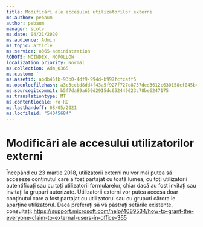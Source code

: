 ```yaml
---
title: Modificări ale accesului utilizatorilor externi
ms.author: pebaum
author: pebaum
manager: scotv
ms.date: 04/21/2020
ms.audience: Admin
ms.topic: article
ms.service: o365-administration
ROBOTS: NOINDEX, NOFOLLOW
localization_priority: Normal
ms.collection: Adm_O365
ms.custom: ''
ms.assetid: abdb45fb-93b0-4df9-994d-b997fcfcaff5
ms.openlocfilehash: a3c3ccbd8dd4f43a5f927f727e8757ded3612c630158cf045b4e6c0f93bb75ad
ms.sourcegitcommit: b5f7da89a650d2915dc652449623c78be6247175
ms.translationtype: MT
ms.contentlocale: ro-RO
ms.lasthandoff: 08/05/2021
ms.locfileid: "54045684"
---
```

# <a name="changes-to-external-user-access"></a>Modificări ale accesului utilizatorilor externi

Începând cu 23 martie 2018, utilizatorii externi nu vor mai putea să acceseze conținutul care a fost partajat cu toată lumea, cu toți utilizatorii autentificați sau cu toți utilizatorii formularelor, chiar dacă au fost invitați sau invitați la grupuri autorizate. Utilizatorii externi vor putea accesa doar conținutul care a fost partajat cu utilizatorul sau cu grupuri cărora le aparține utilizatorul. Dacă preferați să vă păstrați setările existente, consultați: https://support.microsoft.com/help/4089534/how-to-grant-the-everyone-claim-to-external-users-in-office-365
  

